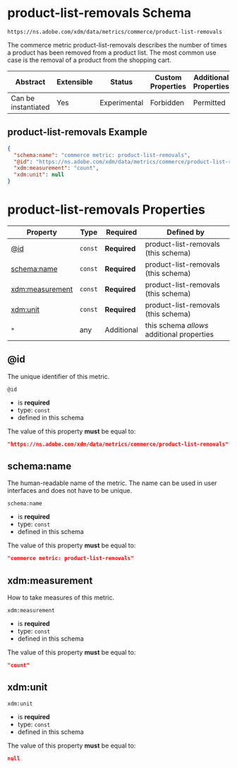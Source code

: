 
# product-list-removals Schema

```
https://ns.adobe.com/xdm/data/metrics/commerce/product-list-removals
```

The commerce metric product-list-removals describes the number of times a product has been removed from a product list. The most common use case is the removal of a product from the shopping cart.

| Abstract | Extensible | Status | Custom Properties | Additional Properties | Defined In |
|----------|------------|--------|-------------------|-----------------------|------------|
| Can be instantiated | Yes | Experimental | Forbidden | Permitted | [data/product-list-removals.schema.json](data/product-list-removals.schema.json) |

## product-list-removals Example
```json
{
  "schema:name": "commerce metric: product-list-removals",
  "@id": "https://ns.adobe.com/xdm/data/metrics/commerce/product-list-removals",
  "xdm:measurement": "count",
  "xdm:unit": null
}
```

# product-list-removals Properties

| Property | Type | Required | Defined by |
|----------|------|----------|------------|
| [@id](#@id) | `const` | **Required** | product-list-removals (this schema) |
| [schema:name](#schemaname) | `const` | **Required** | product-list-removals (this schema) |
| [xdm:measurement](#xdmmeasurement) | `const` | **Required** | product-list-removals (this schema) |
| [xdm:unit](#xdmunit) | `const` | **Required** | product-list-removals (this schema) |
| `*` | any | Additional | this schema *allows* additional properties |

## @id

The unique identifier of this metric.

`@id`
* is **required**
* type: `const`
* defined in this schema

The value of this property **must** be equal to:

```json
"https://ns.adobe.com/xdm/data/metrics/commerce/product-list-removals"
```





## schema:name

The human-readable name of the metric. The name can be used in user interfaces and does not have to be unique.

`schema:name`
* is **required**
* type: `const`
* defined in this schema

The value of this property **must** be equal to:

```json
"commerce metric: product-list-removals"
```





## xdm:measurement

How to take measures of this metric.

`xdm:measurement`
* is **required**
* type: `const`
* defined in this schema

The value of this property **must** be equal to:

```json
"count"
```





## xdm:unit


`xdm:unit`
* is **required**
* type: `const`
* defined in this schema

The value of this property **must** be equal to:

```json
null
```




